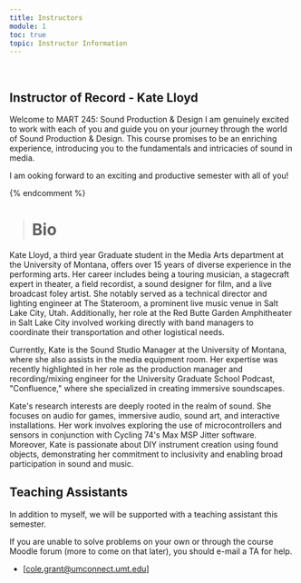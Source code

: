 ```yaml
---
title: Instructors
module: 1
toc: true
topic: Instructor Information
---
```


<br />
<!--
The below video is semester specific and should be replaced/updated every semester


<div class="embed-responsive embed-responsive-16by9"><iframe class="embed-responsive-item" src="https://www.youtube.com/embed/11Q7tY1B1tg" frameborder="0" allow="accelerometer; autoplay; encrypted-media; gyroscope; picture-in-picture" allowfullscreen></iframe></div>


-->




Quick links, including email links, office hours, and lab hours, are all available from the ["Instructors"]({{site.baseurl}}/instructors/) tab above in the course menubar.


<!--What follows is a more detailed introduction to the people delivering this class to you this semester. We are a team, and will be working together to deliver this experience to you.

-->

## Instructor of Record - Kate Lloyd


Welcome to MART 245: Sound Production & Design
I am genuinely excited to work with each of you and guide you on your journey through the world of Sound Production & Design. This course promises to be an enriching experience, introducing you to the fundamentals and intricacies of sound in media.

<!--

I strongly encourage you to take advantage of the live study hall sessions. These sessions are a valuable opportunity for hands-on learning and direct support with your projects. This will be a chance for us to meet, discuss any individual learning needs, and delve into the course material together. Details about the study hall sessions, including scheduling and how to participate, will be announced once we have figured out a time that best meets everyone’s schedule.

For those eager to set up an appointment right away, you are more than welcome to visit during my office hours or arrange a Zoom meeting at your convenience. If possible, please send me an email before hand, outlining technical issues you wish to trouble shoot. --> 

I am ooking forward to an exciting and productive semester with all of you!


{% endcomment %}


> # Bio

Kate Lloyd, a third year Graduate student in the Media Arts department at the University of Montana, offers over 15 years of diverse experience in the performing arts. Her career includes being a touring musician, a stagecraft expert in theater, a field recordist, a sound designer for film, and a live broadcast foley artist. She notably served as a technical director and lighting engineer at The Stateroom, a prominent live music venue in Salt Lake City, Utah. Additionally, her role at the Red Butte Garden Amphitheater in Salt Lake City involved working directly with band managers to coordinate their transportation and other logistical needs.

Currently, Kate is the Sound Studio Manager at the University of Montana, where she also assists in the media equipment room. Her expertise was recently highlighted in her role as the production manager and recording/mixing engineer for the University Graduate School Podcast, "Confluence," where she specialized in creating immersive soundscapes.

Kate's research interests are deeply rooted in the realm of sound. She focuses on audio for games, immersive audio, sound art, and interactive installations. Her work involves exploring the use of microcontrollers and sensors in conjunction with Cycling 74's Max MSP Jitter software. Moreover, Kate is passionate about DIY instrument creation using found objects, demonstrating her commitment to inclusivity and enabling broad participation in sound and music.



## Teaching Assistants

In addition to myself, we will be supported with a teaching assistant this semester.

If you are unable to solve problems on your own or through the course Moodle forum (more to come on that later), you should e-mail a TA for help.

- [cole.grant@umconnect.umt.edu]




